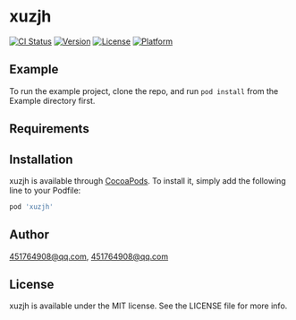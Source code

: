 # xuzjh

[![CI Status](https://img.shields.io/travis/451764908@qq.com/xuzjh.svg?style=flat)](https://travis-ci.org/451764908@qq.com/xuzjh)
[![Version](https://img.shields.io/cocoapods/v/xuzjh.svg?style=flat)](https://cocoapods.org/pods/xuzjh)
[![License](https://img.shields.io/cocoapods/l/xuzjh.svg?style=flat)](https://cocoapods.org/pods/xuzjh)
[![Platform](https://img.shields.io/cocoapods/p/xuzjh.svg?style=flat)](https://cocoapods.org/pods/xuzjh)

## Example

To run the example project, clone the repo, and run `pod install` from the Example directory first.

## Requirements

## Installation

xuzjh is available through [CocoaPods](https://cocoapods.org). To install
it, simply add the following line to your Podfile:

```ruby
pod 'xuzjh'
```

## Author

451764908@qq.com, 451764908@qq.com

## License

xuzjh is available under the MIT license. See the LICENSE file for more info.
